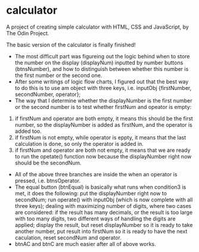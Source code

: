 # calculator
A project of creating simple calculator with HTML, CSS and JavaScript, by The Odin Project.

The basic version of the calculator is finally finished!
- The most difficult part was figureing out the logic behind when to store the number on the display (displayNum) inputted by number buttons (btnsNumber), and how to distinguish between whether this number is the first number or the second one.
-  After some writings of logic flow charts, I figured out that the best way to do this is to use am object with three keys, i.e. inputObj {firstNumber, secondNumber, operator};
- The way that I determine whether the displayNumber is the first number or the second number is to test whether firstNum and opeator is empty:
1. if firstNum and operator are both empty, it means this should be the first number, so the displayNumber is added as firstNum, and the operator is added too.
2. if firstNum is not empty, while operator is eppty, it means that the last calculation is done, so only the operator is added in.
3. if firstNum and operator are both not empty, it means that we are ready to run the opetate() function now because the displayNumber right now should be the secondNum.
- All of the above three branches are inside the when an operator is pressed, i.e. btnsOperator.
- The equal button (btnEqual) is basically what runs when condition3 is met, it does the following: put the displayNumber right now to secondNum; run operate() with inputObj (which is now complete with all three keys); dealing with maximizing number of digits, where two cases are considered: if the result has many decimals, or the result is too large with too many digits, two different ways of handling the digits are applied; display the result, but reset displayNumber so it is ready to take another number, put result into firstNum so it is ready to have the next caculation, reset secondNum and operator.
- btnAC and btnC are much easier after all of above works.


